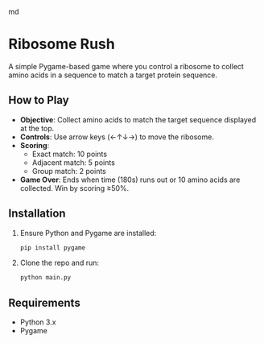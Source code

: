md
# Ribosome Rush

A simple Pygame-based game where you control a ribosome to collect amino acids in a sequence to match a target protein sequence.

## How to Play
- **Objective**: Collect amino acids to match the target sequence displayed at the top.
- **Controls**: Use arrow keys (←↑↓→) to move the ribosome.
- **Scoring**:
  - Exact match: 10 points
  - Adjacent match: 5 points
  - Group match: 2 points
- **Game Over**: Ends when time (180s) runs out or 10 amino acids are collected. Win by scoring ≥50%.

## Installation
1. Ensure Python and Pygame are installed:
   ```bash
   pip install pygame
2. Clone the repo and run:
    ```bash
    python main.py
    ```

## Requirements
- Python 3.x
- Pygame